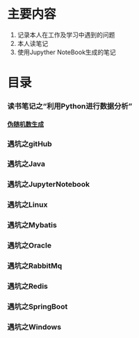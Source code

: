 # 主要内容
1. 记录本人在工作及学习中遇到的问题
2. 本人读笔记
3. 使用Jupyther NoteBook生成的笔记

# 目录
### 读书笔记之“利用Python进行数据分析”
#### [伪随机数生成](https://github.com/JazzZhao/jazznote/blob/master/%E8%AF%BB%E4%B9%A6%E7%AC%94%E8%AE%B0%E4%B9%8B%E2%80%9C%E5%88%A9%E7%94%A8Python%E8%BF%9B%E8%A1%8C%E6%95%B0%E6%8D%AE%E5%88%86%E6%9E%90%E2%80%9D/%E4%BC%AA%E9%9A%8F%E6%9C%BA%E6%95%B0%E7%94%9F%E6%88%90.ipynb)

### 遇坑之gitHub

### 遇坑之Java

### 遇坑之JupyterNotebook

### 遇坑之Linux

### 遇坑之Mybatis

### 遇坑之Oracle

### 遇坑之RabbitMq

### 遇坑之Redis

### 遇坑之SpringBoot

### 遇坑之Windows
